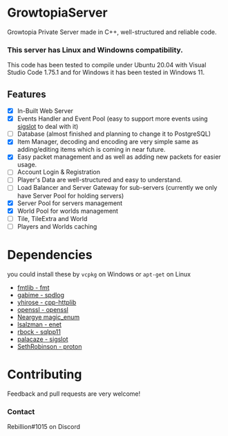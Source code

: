 # GrowtopiaServer
 Growtopia Private Server made in C++, well-structured and reliable code.
### This server has Linux and Windowns compatibility.
This code has been tested to compile under Ubuntu 20.04 with Visual Studio Code 1.75.1 and for Windows it has been tested in Windows 11.

## Features
- [x] In-Built Web Server
- [x] Events Handler and Event Pool (easy to support more events using [sigslot](https://github.com/palacaze/sigslot) to deal with it)
- [ ] Database (almost finished and planning to change it to PostgreSQL)
- [x] Item Manager, decoding and encoding are very simple same as adding/editing items which is coming in near future.
- [x] Easy packet management and as well as adding new packets for easier usage.
- [ ] Account Login & Registration
- [ ] Player's Data are well-structured and easy to understand.
- [ ] Load Balancer and Server Gateway for sub-servers (currently we only have Server Pool for holding servers)
- [x] Server Pool for servers management
- [x] World Pool for worlds management
- [ ] Tile, TileExtra and World
- [ ] Players and Worlds caching

# Dependencies
you could install these by ``vcpkg`` on Windows or ``apt-get`` on Linux
 - [fmtlib - fmt](https://github.com/fmtlib/fmt)
 - [gabime - spdlog](https://github.com/gabime/spdlog) 
 - [yhirose - cpp-httplib](https://github.com/yhirose/cpp-httplib)
 - [openssl - openssl](https://github.com/openssl/openssl)
 - [Neargye magic_enum](https://github.com/Neargye/magic_enum)
 - [lsalzman - enet](https://github.com/lsalzman/enet)
 - [rbock - sqlpp11](https://github.com/rbock/sqlpp11)
 - [palacaze - sigslot](https://github.com/palacaze/sigslot)
 - [SethRobinson - proton](https://github.com/SethRobinson/proton)

# Contributing
Feedback and pull requests are very welcome!

### Contact
Rebillion#1015 on Discord
